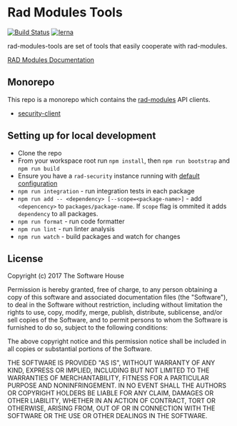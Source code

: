 # Rad Modules Tools

[![Build Status](https://secure.travis-ci.org/TheSoftwareHouse/rad-modules-tools.svg?branch=master)](http://travis-ci.org/TheSoftwareHouse/rad-modules-tools)
[![lerna](https://img.shields.io/badge/maintained%20with-lerna-cc00ff.svg)](https://lerna.js.org/)

rad-modules-tools are set of tools that easily cooperate with rad-modules.

[RAD Modules Documentation](https://thesoftwarehouse.github.io/rad-modules-docs/docs/index.html)

## Monorepo

This repo is a monorepo which contains the [rad-modules](https://github.com/TheSoftwareHouse/rad-modules) API clients.

- [security-client](https://github.com/TheSoftwareHouse/rad-modules-tools/tree/master/packages/security-client)

## Setting up for local development

- Clone the repo
- From your workspace root run `npm install`, then `npm run bootstrap` and `npm run build`
- Ensure you have a `rad-security` instance running with [default configuration](https://thesoftwarehouse.github.io/rad-modules-docs/docs/security/security-getting-started#working-example-docker-composeyaml)
- `npm run integration` - run integration tests in each package
- `npm run add -- <dependency> [--scope=<package-name>]` - add `<depencency>` to `packages/package-name`. If `scope` flag is ommited it adds `dependency` to all packages.
- `npm run format` - run code formatter
- `npm run lint` - run linter analysis 
- `npm run watch` - build packages and watch for changes


## License

Copyright (c) 2017 The Software House

Permission is hereby granted, free of charge, to any person obtaining a copy
of this software and associated documentation files (the "Software"), to deal
in the Software without restriction, including without limitation the rights
to use, copy, modify, merge, publish, distribute, sublicense, and/or sell
copies of the Software, and to permit persons to whom the Software is
furnished to do so, subject to the following conditions:

The above copyright notice and this permission notice shall be included in all
copies or substantial portions of the Software.

THE SOFTWARE IS PROVIDED "AS IS", WITHOUT WARRANTY OF ANY KIND, EXPRESS OR
IMPLIED, INCLUDING BUT NOT LIMITED TO THE WARRANTIES OF MERCHANTABILITY,
FITNESS FOR A PARTICULAR PURPOSE AND NONINFRINGEMENT. IN NO EVENT SHALL THE
AUTHORS OR COPYRIGHT HOLDERS BE LIABLE FOR ANY CLAIM, DAMAGES OR OTHER
LIABILITY, WHETHER IN AN ACTION OF CONTRACT, TORT OR OTHERWISE, ARISING FROM,
OUT OF OR IN CONNECTION WITH THE SOFTWARE OR THE USE OR OTHER DEALINGS IN THE
SOFTWARE.

